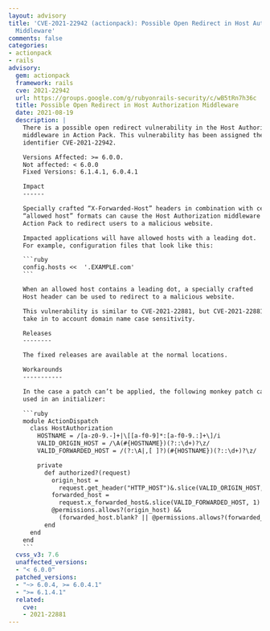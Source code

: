 ```yaml
---
layout: advisory
title: 'CVE-2021-22942 (actionpack): Possible Open Redirect in Host Authorization
  Middleware'
comments: false
categories:
- actionpack
- rails
advisory:
  gem: actionpack
  framework: rails
  cve: 2021-22942
  url: https://groups.google.com/g/rubyonrails-security/c/wB5tRn7h36c
  title: Possible Open Redirect in Host Authorization Middleware
  date: 2021-08-19
  description: |
    There is a possible open redirect vulnerability in the Host Authorization
    middleware in Action Pack. This vulnerability has been assigned the CVE
    identifier CVE-2021-22942.

    Versions Affected: >= 6.0.0.
    Not affected: < 6.0.0
    Fixed Versions: 6.1.4.1, 6.0.4.1

    Impact
    ------

    Specially crafted “X-Forwarded-Host” headers in combination with certain
    “allowed host” formats can cause the Host Authorization middleware in
    Action Pack to redirect users to a malicious website.

    Impacted applications will have allowed hosts with a leading dot.
    For example, configuration files that look like this:

    ```ruby
    config.hosts <<  '.EXAMPLE.com'
    ```

    When an allowed host contains a leading dot, a specially crafted
    Host header can be used to redirect to a malicious website.

    This vulnerability is similar to CVE-2021-22881, but CVE-2021-22881 did not
    take in to account domain name case sensitivity.

    Releases
    --------

    The fixed releases are available at the normal locations.

    Workarounds
    -----------

    In the case a patch can’t be applied, the following monkey patch can be
    used in an initializer:

    ```ruby
    module ActionDispatch
      class HostAuthorization
        HOSTNAME = /[a-z0-9.-]+|\[[a-f0-9]*:[a-f0-9.:]+\]/i
        VALID_ORIGIN_HOST = /\A(#{HOSTNAME})(?::\d+)?\z/
        VALID_FORWARDED_HOST = /(?:\A|,[ ]?)(#{HOSTNAME})(?::\d+)?\z/

        private
          def authorized?(request)
            origin_host =
              request.get_header("HTTP_HOST")&.slice(VALID_ORIGIN_HOST, 1) || ""
            forwarded_host =
              request.x_forwarded_host&.slice(VALID_FORWARDED_HOST, 1) || ""
            @permissions.allows?(origin_host) &&
              (forwarded_host.blank? || @permissions.allows?(forwarded_host))
          end
      end
    end
    ```
  cvss_v3: 7.6
  unaffected_versions:
  - "< 6.0.0"
  patched_versions:
  - "~> 6.0.4, >= 6.0.4.1"
  - ">= 6.1.4.1"
  related:
    cve:
    - 2021-22881
---
```

